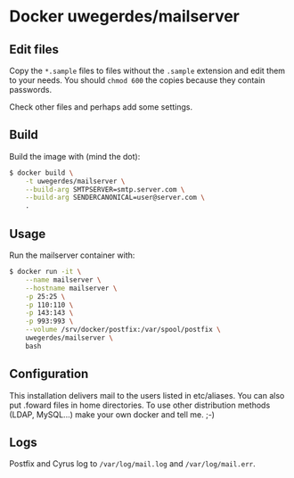 # Docker uwegerdes/mailserver

## Edit files

Copy the `*.sample` files to files without the `.sample` extension and edit them to your needs. You should `chmod 600` the copies because they contain passwords.

Check other files and perhaps add some settings.

## Build

Build the image with (mind the dot):

```bash
$ docker build \
	-t uwegerdes/mailserver \
	--build-arg SMTPSERVER=smtp.server.com \
	--build-arg SENDERCANONICAL=user@server.com \
	.
```

## Usage

Run the mailserver container with:

```bash
$ docker run -it \
	--name mailserver \
	--hostname mailserver \
	-p 25:25 \
	-p 110:110 \
	-p 143:143 \
	-p 993:993 \
	--volume /srv/docker/postfix:/var/spool/postfix \
	uwegerdes/mailserver \
	bash
```

## Configuration

This installation delivers mail to the users listed in etc/aliases. You can also put .foward files in home directories. To use other distribution methods (LDAP, MySQL...) make your own docker and tell me. ;-)

## Logs

Postfix and Cyrus log to `/var/log/mail.log` and `/var/log/mail.err`.
